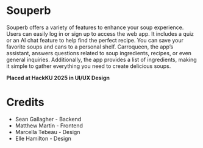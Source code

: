 # Souperb

Souperb offers a variety of features to enhance your soup experience. Users can easily log in or sign up to access the web app. It includes a quiz or an AI chat feature to help find the perfect recipe. You can save your favorite soups and cans to a personal shelf. Carroqueen, the app’s assistant, answers questions related to soup ingredients, recipes, or even general inquiries. Additionally, the app provides a list of ingredients, making it simple to gather everything you need to create delicious soups.

**Placed at HackKU 2025 in UI/UX Design**

# Credits

* Sean Gallagher - Backend
* Matthew Martin - Frontend
* Marcella Tebeau - Design
* Elle Hamilton - Design
